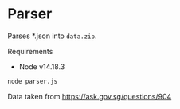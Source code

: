 # Parser

Parses *.json into `data.zip`.

Requirements

* Node v14.18.3

```bash
node parser.js
```

Data taken from https://ask.gov.sg/questions/904
